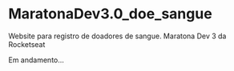 # MaratonaDev3.0_doe_sangue
Website para registro de doadores de sangue.
Maratona Dev 3 da Rocketseat

Em andamento...


